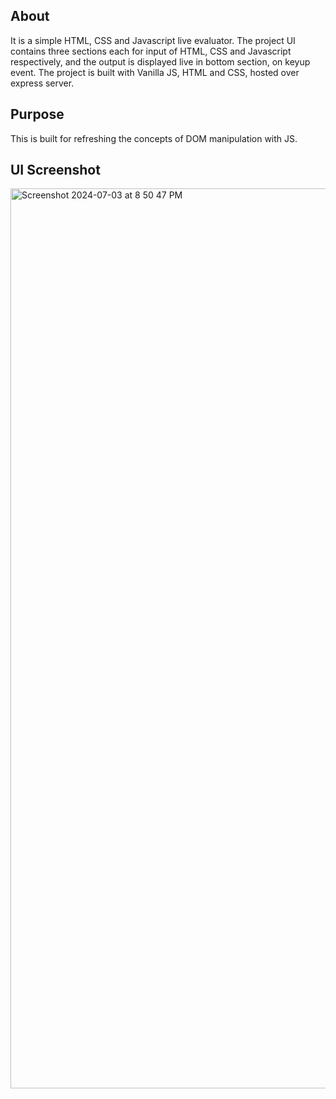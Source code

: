 ## About

It is a simple HTML, CSS and Javascript live evaluator.
The project UI contains three sections each for input of HTML, CSS and Javascript respectively, and the output is displayed live in bottom section, on keyup event.
The project is built with Vanilla JS, HTML and CSS, hosted over express server.

## Purpose

This is built for refreshing the concepts of DOM manipulation with JS.

## UI Screenshot

<img width="1440" alt="Screenshot 2024-07-03 at 8 50 47 PM" src="https://github.com/abhishekp6/live-js-editor/assets/53012981/7e797ab3-46d3-4619-b7cc-bf9d75b5a561">


